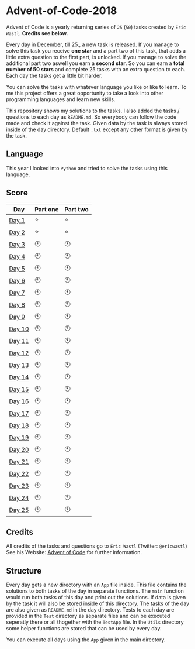 # Advent-of-Code-2018
Advent of Code is a yearly returning series of `25` (`50`) tasks created by `Eric Wastl`. **Credits see below.**

Every day in December, till 25., a new task is released.
If you manage to solve this task you receive **one star** and a part two of this task, that adds a little extra question to the first part, is unlocked.
If you manage to solve the additional part two aswell you earn a **second star**.
So you can earn a **total number of 50 stars** and complete 25 tasks with an extra question to each.
Each day the tasks get a little bit harder.

You can solve the tasks with whatever language you like or like to learn.
To me this project offers a great opportunity to take a look into other programming languages and learn new skills.

This repository shows my solutions to the tasks.
I also added the tasks / questions to each day as `README.md`. So everybody can follow the code made and check it against the task.
Given data by the task is always stored inside of the day directory.
Default `.txt` except any other format is given by the task.

## Language
This year I looked into `Python` and tried to solve the tasks using this language.

## Score
| Day | Part one | Part two |
|----|----|----|
| [Day 1](https://github.com/mschoeffel/Advent-of-Code-2018/tree/master/Day01) | :star: | :star: |
| [Day 2](https://github.com/mschoeffel/Advent-of-Code-2018/tree/master/Day02) | :star: | :star: |
| [Day 3](https://github.com/mschoeffel/Advent-of-Code-2018/tree/master/Day03) | :clock10: | :clock10: |
| [Day 4](https://github.com/mschoeffel/Advent-of-Code-2018/tree/master/Day04) | :clock10: | :clock10: |
| [Day 5](https://github.com/mschoeffel/Advent-of-Code-2018/tree/master/Day05) | :clock10: | :clock10: |
| [Day 6](https://github.com/mschoeffel/Advent-of-Code-2018/tree/master/Day06) | :clock10: | :clock10: |
| [Day 7](https://github.com/mschoeffel/Advent-of-Code-2018/tree/master/Day07) | :clock10: | :clock10: |
| [Day 8](https://github.com/mschoeffel/Advent-of-Code-2018/tree/master/Day08) | :clock10: | :clock10: |
| [Day 9](https://github.com/mschoeffel/Advent-of-Code-2018/tree/master/Day09) | :clock10: | :clock10: |
| [Day 10](https://github.com/mschoeffel/Advent-of-Code-2018/tree/master/Day10) | :clock10: | :clock10: |
| [Day 11](https://github.com/mschoeffel/Advent-of-Code-2018/tree/master/Day11) | :clock10: | :clock10: |
| [Day 12](https://github.com/mschoeffel/Advent-of-Code-2018/tree/master/Day12) | :clock10: | :clock10: |
| [Day 13](https://github.com/mschoeffel/Advent-of-Code-2018/tree/master/Day13) | :clock10: | :clock10: |
| [Day 14](https://github.com/mschoeffel/Advent-of-Code-2018/tree/master/Day14) | :clock10: | :clock10: |
| [Day 15](https://github.com/mschoeffel/Advent-of-Code-2018/tree/master/Day15) | :clock10: | :clock10: |
| [Day 16](https://github.com/mschoeffel/Advent-of-Code-2018/tree/master/Day16) | :clock10: | :clock10: |
| [Day 17](https://github.com/mschoeffel/Advent-of-Code-2018/tree/master/Day17) | :clock10: | :clock10: |
| [Day 18](https://github.com/mschoeffel/Advent-of-Code-2018/tree/master/Day18) | :clock10: | :clock10: |
| [Day 19](https://github.com/mschoeffel/Advent-of-Code-2018/tree/master/Day19) | :clock10: | :clock10: |
| [Day 20](https://github.com/mschoeffel/Advent-of-Code-2018/tree/master/Day20) | :clock10: | :clock10: |
| [Day 21](https://github.com/mschoeffel/Advent-of-Code-2018/tree/master/Day21) | :clock10: | :clock10: |
| [Day 22](https://github.com/mschoeffel/Advent-of-Code-2018/tree/master/Day22) | :clock10: | :clock10: |
| [Day 23](https://github.com/mschoeffel/Advent-of-Code-2018/tree/master/Day23) | :clock10: | :clock10: |
| [Day 24](https://github.com/mschoeffel/Advent-of-Code-2018/tree/master/Day24) | :clock10: | :clock10: |
| [Day 25](https://github.com/mschoeffel/Advent-of-Code-2018/tree/master/Day25) | :clock10: | :clock10: |


## Credits
All credits of the tasks and questions go to `Eric Wastl` (Twitter: `@ericwastl`)\
See his Website: [Advent of Code](https://adventofcode.com/) for further information.

## Structure
Every day gets a new directory with an `App` file inside.
This file contains the solutions to both tasks of the day in separate functions.
The `main` function would run both tasks of this day and print out the solutions.
If data is given by the task it will also be stored inside of this directory.
The tasks of the day are also given as `README.md` in the day directory.
Tests to each day are provided in the `Test` directory as separate files and can be executed seperatly there or all thogether with the `TestApp` file.
In the `Utils` directory some helper functions are stored that can be used by every day.

You can execute all days using the `App` given in the main directory.